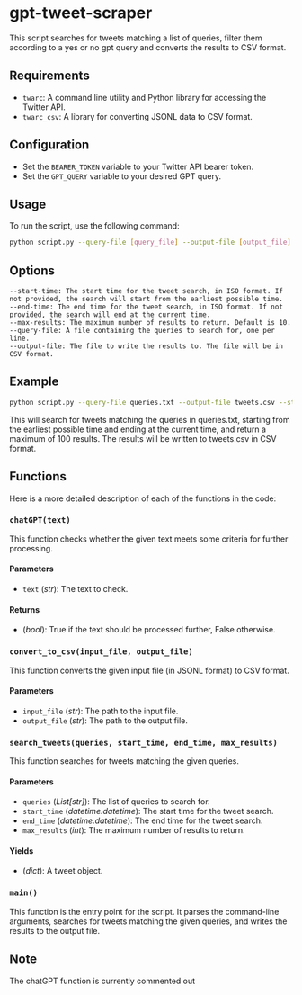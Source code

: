 # gpt-tweet-scraper
This script searches for tweets matching a list of queries, filter them according to a yes or no gpt query and converts the results to CSV format.

## Requirements

- `twarc`: A command line utility and Python library for accessing the Twitter API.
- `twarc_csv`: A library for converting JSONL data to CSV format.

## Configuration

- Set the `BEARER_TOKEN` variable to your Twitter API bearer token.
- Set the `GPT_QUERY` variable to your desired GPT query.

## Usage

To run the script, use the following command:

```bash
python script.py --query-file [query_file] --output-file [output_file]
```

## Options

    --start-time: The start time for the tweet search, in ISO format. If not provided, the search will start from the earliest possible time.
    --end-time: The end time for the tweet search, in ISO format. If not provided, the search will end at the current time.
    --max-results: The maximum number of results to return. Default is 10.
    --query-file: A file containing the queries to search for, one per line.
    --output-file: The file to write the results to. The file will be in CSV format.
    
  ## Example
  ```bash
  python script.py --query-file queries.txt --output-file tweets.csv --start-time "2022-12-13"--end-time "2022-12-18" --max-results 100
  ```
This will search for tweets matching the queries in queries.txt, starting from the earliest possible time and ending at the current time, and return a maximum of 100 results. The results will be written to tweets.csv in CSV format.


## Functions
Here is a more detailed description of each of the functions in the code:

### `chatGPT(text)`

This function checks whether the given text meets some criteria for further processing.

#### Parameters

- `text` (_str_): The text to check.

#### Returns

- (_bool_): True if the text should be processed further, False otherwise.

### `convert_to_csv(input_file, output_file)`

This function converts the given input file (in JSONL format) to CSV format.

#### Parameters

- `input_file` (_str_): The path to the input file.
- `output_file` (_str_): The path to the output file.

### `search_tweets(queries, start_time, end_time, max_results)`

This function searches for tweets matching the given queries.

#### Parameters

- `queries` (_List[str]_): The list of queries to search for.
- `start_time` (_datetime.datetime_): The start time for the tweet search.
- `end_time` (_datetime.datetime_): The end time for the tweet search.
- `max_results` (_int_): The maximum number of results to return.

#### Yields

- (_dict_): A tweet object.

### `main()`

This function is the entry point for the script. It parses the command-line arguments, searches for tweets matching the given queries, and writes the results to the output file.


## Note

The chatGPT function is currently commented out
